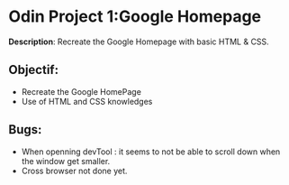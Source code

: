 # Odin Project 1:Google Homepage
__Description__: Recreate the Google Homepage with basic HTML & CSS.
## Objectif:
+ Recreate the Google HomePage
+ Use of HTML and CSS knowledges

## Bugs: 
+ When openning devTool : it seems to not be able to scroll down when the window get smaller.
+ Cross browser not done yet.
